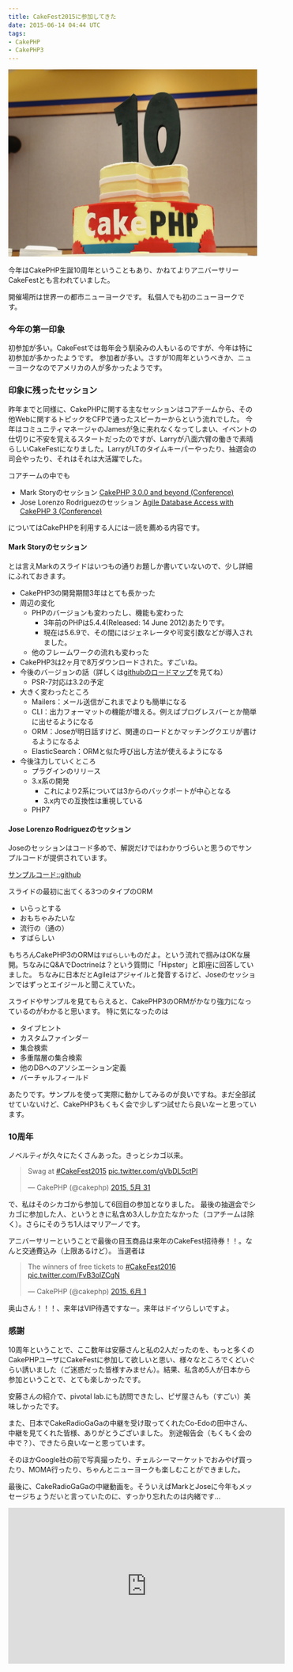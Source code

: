 ```yaml
---
title: CakeFest2015に参加してきた
date: 2015-06-14 04:44 UTC
tags:
- CakePHP
- CakePHP3
---
```


![](/images/blog/cakefest2015.jpg)

今年はCakePHP生誕10周年ということもあり、かねてよりアニバーサリーCakeFestとも言われていました。

開催場所は世界一の都市ニューヨークです。
私個人でも初のニューヨークです。

### 今年の第一印象

初参加が多い。CakeFestでは毎年会う馴染みの人もいるのですが、今年は特に初参加が多かったようです。
参加者が多い。さすが10周年というべきか、ニューヨークなのでアメリカの人が多かったようです。

### 印象に残ったセッション

昨年までと同様に、CakePHPに関する主なセッションはコアチームから、その他Webに関するトピックをCFPで通ったスピーカーからという流れでした。
今年はコミュニティマネージャのJamesが急に来れなくなってしまい、イベントの仕切りに不安を覚えるスタートだったのですが、Larryが八面六臂の働きで素晴らしいCakeFestになりました。LarryがLTのタイムキーパーやったり、抽選会の司会やったり、それはそれは大活躍でした。

コアチームの中でも

- Mark Storyのセッション [CakePHP 3.0.0 and beyond (Conference)](http://www.slideshare.net/markstory/cakephp-30-and-beyond) 
- Jose Lorenzo Rodriguezのセッション [Agile Database Access with CakePHP 3 (Conference)](http://www.slideshare.net/josezap1/agile-database-access)

についてはCakePHPを利用する人には一読を薦める内容です。

#### Mark Storyのセッション

とは言えMarkのスライドはいつもの通りお題しか書いていないので、少し詳細にふれておきます。

- CakePHP3の開発期間3年はとても長かった
- 周辺の変化
    - PHPのバージョンも変わったし、機能も変わった
        - 3年前のPHPは5.4.4(Released: 14 June 2012)あたりです。
        - 現在は5.6.9で、その間にはジェネレータや可変引数などが導入されました。
    - 他のフレームワークの流れも変わった
- CakePHP3は2ヶ月で8万ダウンロードされた。すごいね。
- 今後のバージョンの話（詳しくは[githubのロードマップ](https://github.com/cakephp/cakephp/wiki)を見てね）
    - PSR-7対応は3.2の予定
- 大きく変わったところ
    - Mailers：メール送信がこれまでよりも簡単になる
    - CLI：出力フォーマットの機能が増える。例えばプログレスバーとか簡単に出せるようになる
    - ORM：Joseが明日話すけど、関連のロードとかマッチングクエリが書けるようになるよ
    - ElasticSearch：ORMと似た呼び出し方法が使えるようになる
- 今後注力していくところ
    - プラグインのリリース
    - 3.x系の開発
        - これにより2系については3からのバックポートが中心となる
        - 3.x内での互換性は重視している
    - PHP7

#### Jose Lorenzo Rodriguezのセッション

Joseのセッションはコード多めで、解説だけではわかりづらいと思うのでサンプルコードが提供されています。

[サンプルコード::github](https://github.com/lorenzo/cakephp3-advanced-examples)

スライドの最初に出てくる3つのタイプのORM

- いらっとする
- おもちゃみたいな
- 流行の（通の）
- すばらしい

もちろんCakePHP3のORMは`すばらしい`ものだよ。という流れで掴みはOKな展開。ちなみにQ&AでDoctrineは？という質問に「Hipster」と即座に回答していました。
ちなみに日本だとAgileはアジャイルと発音するけど、Joseのセッションではずっとエイジールと聞こえていた。

スライドやサンプルを見てもらえると、CakePHP3のORMがかなり強力になっているのがわかると思います。
特に気になったのは

- タイプヒント
- カスタムファインダー
- 集合検索
- 多重階層の集合検索
- 他のDBへのアソシエーション定義
- バーチャルフィールド

あたりです。サンプルを使って実際に動かしてみるのが良いですね。まだ全部試せていないけど、CakePHP3もくもく会で少しずつ試せたら良いなーと思っています。

### 10周年

ノベルティが久々にたくさんあった。きっとシカゴ以来。

<blockquote class="twitter-tweet" lang="ja"><p lang="tl" dir="ltr">Swag at <a href="https://twitter.com/hashtag/CakeFest2015?src=hash">#CakeFest2015</a> <a href="http://t.co/gVbDL5ctPl">pic.twitter.com/gVbDL5ctPl</a></p>&mdash; CakePHP (@cakephp) <a href="https://twitter.com/cakephp/status/604985701025869824">2015, 5月 31</a></blockquote>

で、私はそのシカゴから参加して6回目の参加となりました。
最後の抽選会でシカゴに参加した人、というときに私含め3人しか立たなかった（コアチームは除く）。さらにそのうち1人はマリアーノです。

アニバーサリーということで最後の目玉商品は来年のCakeFest招待券！！。なんと交通費込み（上限あるけど）。
当選者は

<blockquote class="twitter-tweet" lang="ja"><p lang="en" dir="ltr">The winners of free tickets to <a href="https://twitter.com/hashtag/CakeFest2016?src=hash">#CakeFest2016</a> <a href="http://t.co/FvB3olZCgN">pic.twitter.com/FvB3olZCgN</a></p>&mdash; CakePHP (@cakephp) <a href="https://twitter.com/cakephp/status/605408000073965568">2015, 6月 1</a></blockquote>
<script async src="//platform.twitter.com/widgets.js" charset="utf-8"></script>

奥山さん！！！、来年はVIP待遇ですなー。来年はドイツらしいですよ。

### 感謝

10周年ということで、ここ数年は安藤さんと私の2人だったのを、もっと多くのCakePHPユーザにCakeFestに参加して欲しいと思い、様々なところでくどいぐらい誘いました（ご迷惑だった皆様すみません）。結果、私含め5人が日本から参加ということで、とても楽しかったです。

安藤さんの紹介で、pivotal lab.にも訪問できたし、ピザ屋さんも（すごい）美味しかったです。

また、日本でCakeRadioGaGaの中継を受け取ってくれたCo-Edoの田中さん、中継を見てくれた皆様、ありがとうございました。
別途報告会（もくもく会の中で？）、できたら良いなーと思っています。

そのほかGoogle社の前で写真撮ったり、チェルシーマーケットでおみやげ買ったり、MOMA行ったり、ちゃんとニューヨークも楽しむことができました。

最後に、CakeRadioGaGaの中継動画を。そういえばMarkとJoseに今年もメッセージちょうだいと言っていたのに、すっかり忘れたのは内緒です...

<iframe width="560" height="315" src="https://www.youtube.com/embed/VSwEo9VIi2A" frameborder="0" allowfullscreen></iframe>


